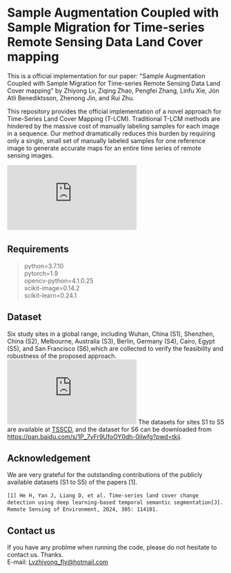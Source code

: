 # Sample Augmentation Coupled with Sample Migration for Time-series Remote Sensing Data Land Cover mapping
This is a official implementation for our paper: "Sample Augmentation Coupled with Sample Migration for Time-series Remote Sensing Data Land Cover mapping" by Zhiyong Lv, Ziqing Zhao, Pengfei Zhang, Linfu Xie, Jón Atli Benediktsson, Zhenong Jin, and Rui Zhu.  

This repository provides the official implementation of a novel approach for Time-Series Land Cover Mapping (T-LCM). Traditional T-LCM methods are hindered by the massive cost of manually labeling samples for each image in a sequence.
Our method dramatically reduces this burden by requiring only a single, small set of manually labeled samples for one reference image to generate accurate maps for an entire time series of remote sensing images.

![The flowchart of the proposed approach for achieving T-LCM with SRSIs.](https://github.com/ImgSciGroup/T-LCM/blob/main/Figures/Figure1.pdf)

## Requirements
>python=3.7.10  
pytorch=1.9  
opencv-python=4.1.0.25  
scikit-image=0.14.2  
scikit-learn=0.24.1  

## Dataset
Six study sites in a global range, including Wuhan, China (S1), Shenzhen, China (S2), Melbourne, Australia (S3), Berlin, Germany (S4), Cairo, Egypt (S5), and San Francisco (S6),which are collected to verify the feasibility and robustness of the proposed approach.
![Six study sites are selected in a worldwide range to verify the performance of the proposed approach. The green points illustrate the
location of the six study sites, and the table at the bottom of the figure summarizes the details of the referred SRSIs for the six study sites.](https://github.com/ImgSciGroup/T-LCM/blob/main/Figures/Figure2.pdf)
The datasets for sites S1 to S5 are available at [TSSCD](https://github.com/CUG-BEODL/TSSCD), and the dataset for S6 can be downloaded from https://pan.baidu.com/s/1P_7yFr9UfoOY0dh-0ilwfg?pwd=tkij.

## Acknowledgement
We are very grateful for the outstanding contributions of the publicly available datasets (S1 to S5) of the papers [1].  
```
[1] He H, Yan J, Liang D, et al. Time-series land cover change detection using deep learning-based temporal semantic segmentation[J]. Remote Sensing of Environment, 2024, 305: 114101.
```

## Contact us 
If you have any problme when running the code, please do not hesitate to contact us. Thanks.  
E-mail: Lvzhiyong_fly@hotmail.com
